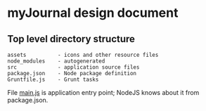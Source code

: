myJournal design document
=========================

Top level directory structure
-----------------------------

```
assets          - icons and other resource files
node_modules    - autogenerated
src             - application source files
package.json    - Node package definition
Gruntfile.js    - Grunt tasks
```

File [main.js](main.html) is application entry point; NodeJS knows about it from package.json.
